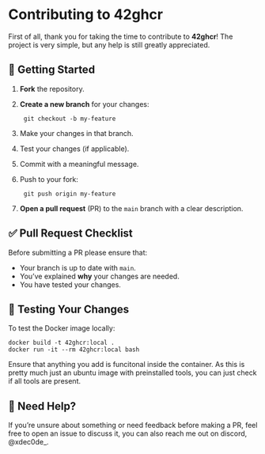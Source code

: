 # Contributing to 42ghcr

First of all, thank you for taking the time to contribute to **42ghcr**!
The project is very simple, but any help is still greatly appreciated.

## 🚀 Getting Started

1. **Fork** the repository.
2. **Create a new branch** for your changes:
    
        git checkout -b my-feature

3. Make your changes in that branch.
4. Test your changes (if applicable).
5. Commit with a meaningful message.
6. Push to your fork:
    
        git push origin my-feature

7. **Open a pull request** (PR) to the `main` branch with a clear description.

## ✅ Pull Request Checklist

Before submitting a PR please ensure that:

- Your branch is up to date with `main`.
- You’ve explained **why** your changes are needed.
- You have tested your changes.

## 🧪 Testing Your Changes

To test the Docker image locally:

    docker build -t 42ghcr:local .
    docker run -it --rm 42ghcr:local bash

Ensure that anything you add is funcitonal inside the container. As this is
pretty much just an ubuntu image with preinstalled tools, you can just check
if all tools are present.

## 💬 Need Help?

If you’re unsure about something or need feedback before making a PR, feel free
to open an issue to discuss it, you can also reach me out on discord, @xdec0de_.
